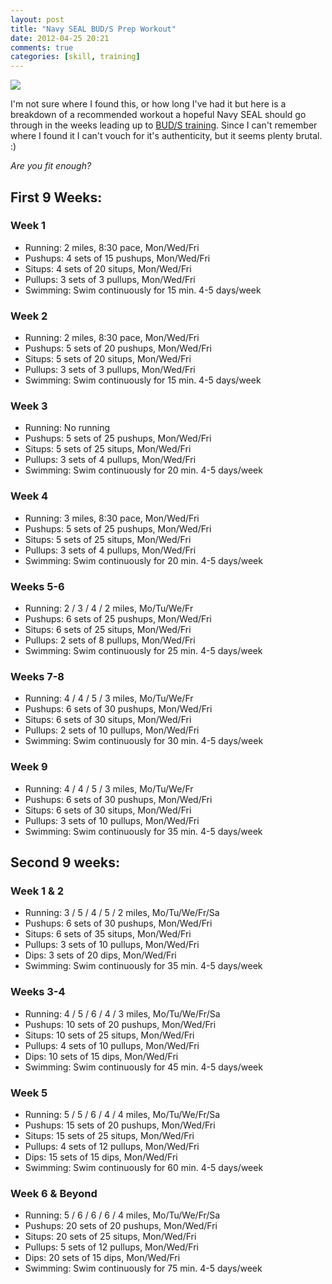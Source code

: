 ```yaml
---
layout: post
title: "Navy SEAL BUD/S Prep Workout"
date: 2012-04-25 20:21
comments: true
categories: [skill, training]
---
```

![](/assets/images/BUDS_2nd_phase-300x200.jpg)

I'm not sure where I found this, or how long I've had it but here is a breakdown of a recommended workout a hopeful Navy SEAL should go through in the weeks leading up to [BUD/S training](http://en.wikipedia.org/wiki/United_States_Navy_SEAL_selection_and_training#Basic_Underwater_Demolition.2FSEAL_.28BUD.2FS.29). Since I can't remember where I found it I can't vouch for it's authenticity, but it seems plenty brutal. :)

*Are you fit enough?*

## First 9 Weeks:

### Week 1

* Running: 2 miles, 8:30 pace, Mon/Wed/Fri
* Pushups: 4 sets of 15 pushups, Mon/Wed/Fri
* Situps: 4 sets of 20 situps, Mon/Wed/Fri
* Pullups: 3 sets of 3 pullups, Mon/Wed/Fri
* Swimming: Swim continuously for 15 min. 4-5 days/week

### Week 2

* Running: 2 miles, 8:30 pace, Mon/Wed/Fri
* Pushups: 5 sets of 20 pushups, Mon/Wed/Fri
* Situps: 5 sets of 20 situps, Mon/Wed/Fri
* Pullups: 3 sets of 3 pullups, Mon/Wed/Fri
* Swimming: Swim continuously for 15 min. 4-5 days/week

### Week 3

* Running: No running
* Pushups: 5 sets of 25 pushups, Mon/Wed/Fri
* Situps: 5 sets of 25 situps, Mon/Wed/Fri
* Pullups: 3 sets of 4 pullups, Mon/Wed/Fri
* Swimming: Swim continuously for 20 min. 4-5 days/week

### Week 4

* Running: 3 miles, 8:30 pace, Mon/Wed/Fri
* Pushups: 5 sets of 25 pushups, Mon/Wed/Fri
* Situps: 5 sets of 25 situps, Mon/Wed/Fri
* Pullups: 3 sets of 4 pullups, Mon/Wed/Fri
* Swimming: Swim continuously for 20 min. 4-5 days/week

### Weeks 5-6

* Running: 2 / 3 / 4 / 2 miles, Mo/Tu/We/Fr
* Pushups: 6 sets of 25 pushups, Mon/Wed/Fri
* Situps: 6 sets of 25 situps, Mon/Wed/Fri
* Pullups: 2 sets of 8 pullups, Mon/Wed/Fri
* Swimming: Swim continuously for 25 min. 4-5 days/week

### Weeks 7-8

* Running: 4 / 4 / 5 / 3 miles, Mo/Tu/We/Fr
* Pushups: 6 sets of 30 pushups, Mon/Wed/Fri
* Situps: 6 sets of 30 situps, Mon/Wed/Fri
* Pullups: 2 sets of 10 pullups, Mon/Wed/Fri
* Swimming: Swim continuously for 30 min. 4-5 days/week

### Week 9

* Running: 4 / 4 / 5 / 3 miles, Mo/Tu/We/Fr
* Pushups: 6 sets of 30 pushups, Mon/Wed/Fri
* Situps: 6 sets of 30 situps, Mon/Wed/Fri
* Pullups: 3 sets of 10 pullups, Mon/Wed/Fri
* Swimming: Swim continuously for 35 min. 4-5 days/week

## Second 9 weeks:

### Week 1 &amp; 2

* Running: 3 / 5 / 4 / 5 / 2 miles, Mo/Tu/We/Fr/Sa
* Pushups: 6 sets of 30 pushups, Mon/Wed/Fri
* Situps: 6 sets of 35 situps, Mon/Wed/Fri
* Pullups: 3 sets of 10 pullups, Mon/Wed/Fri
* Dips: 3 sets of 20 dips, Mon/Wed/Fri
* Swimming: Swim continuously for 35 min. 4-5 days/week

### Weeks 3-4

* Running: 4 / 5 / 6 / 4 / 3 miles, Mo/Tu/We/Fr/Sa
* Pushups: 10 sets of 20 pushups, Mon/Wed/Fri
* Situps: 10 sets of 25 situps, Mon/Wed/Fri
* Pullups: 4 sets of 10 pullups, Mon/Wed/Fri
* Dips: 10 sets of 15 dips, Mon/Wed/Fri
* Swimming: Swim continuously for 45 min. 4-5 days/week

### Week 5

* Running: 5 / 5 / 6 / 4 / 4 miles, Mo/Tu/We/Fr/Sa
* Pushups: 15 sets of 20 pushups, Mon/Wed/Fri
* Situps: 15 sets of 25 situps, Mon/Wed/Fri
* Pullups: 4 sets of 12 pullups, Mon/Wed/Fri
* Dips: 15 sets of 15 dips, Mon/Wed/Fri
* Swimming: Swim continuously for 60 min. 4-5 days/week

### Week 6 &amp; Beyond

* Running: 5 / 6 / 6 / 6 / 4 miles, Mo/Tu/We/Fr/Sa
* Pushups: 20 sets of 20 pushups, Mon/Wed/Fri
* Situps: 20 sets of 25 situps, Mon/Wed/Fri
* Pullups: 5 sets of 12 pullups, Mon/Wed/Fri
* Dips: 20 sets of 15 dips, Mon/Wed/Fri
* Swimming: Swim continuously for 75 min. 4-5 days/week
